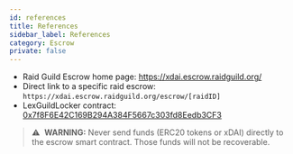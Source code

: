 ```yaml
---
id: references
title: References
sidebar_label: References
category: Escrow
private: false
---
```


- Raid Guild Escrow home page: https://xdai.escrow.raidguild.org/
- Direct link to a specific raid escrow: `https://xdai.escrow.raidguild.org/escrow/[raidID]`
- LexGuildLocker contract: [0x7f8F6E42C169B294A384F5667c303fd8Eedb3CF3](https://blockscout.com/poa/xdai/address/0x7f8F6E42C169B294A384F5667c303fd8Eedb3CF3/contracts)

> :warning:&nbsp; **WARNING:** Never send funds (ERC20 tokens or xDAI) directly to the escrow smart contract. Those funds will not be recoverable.
